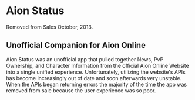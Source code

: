 # Aion Status
Removed from Sales October, 2013.

## Unofficial Companion for Aion Online
Aion Status was an unofficial app that pulled together News, PvP Ownership, and Character Information from the official Aion Online Website into a single unified experience. Unfortunately, utilizing the website's APIs has become increasingly out of date and soon afterwards very unstable. When the APIs began returning errors the majority of the time the app was removed from sale because the user experience was so poor.
